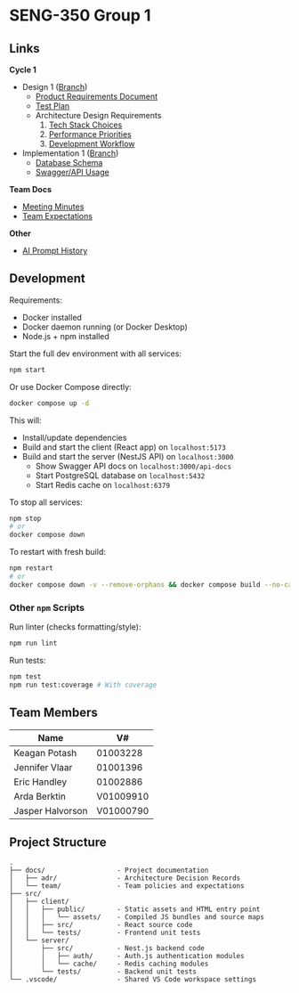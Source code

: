 # SENG-350 Group 1

## Links

**Cycle 1**
- Design 1 ([Branch](https://gitlab.csc.uvic.ca/courses/2025091/SENG350_COSI/teams/group_1_proj/-/tree/cycle-1/design))
    - [Product Requirements Document](docs/product-requirements-document.md)
    - [Test Plan](docs/test-plan.md)
    - Architecture Design Requirements
        1. [Tech Stack Choices](docs/adr/adr-1-tech-stack-choices.md)
        2. [Performance Priorities](docs/adr/adr-2-performance-priorities.md)
        2. [Development Workflow](docs/adr/adr-3-development-workflow.md)
- Implementation 1 ([Branch](https://gitlab.csc.uvic.ca/courses/2025091/SENG350_COSI/teams/group_1_proj/-/tree/cycle-1/implement))
    - [Database Schema](docs/db/schema.md)
    - [Swagger/API Usage](docs/api/api.md)


**Team Docs**
- [Meeting Minutes](docs/minutes.md)
- [Team Expectations](docs/team/team-expectations.md)

**Other**
- [AI Prompt History](docs/prompts.md) 

## Development

Requirements:
- Docker installed
- Docker daemon running (or Docker Desktop)
- Node.js + npm installed


Start the full dev environment with all services:
```bash
npm start
```

Or use Docker Compose directly:
```bash
docker compose up -d
```

This will:
- Install/update dependencies
- Build and start the client (React app) on `localhost:5173`
- Build and start the server (NestJS API) on `localhost:3000  `
    - Show Swagger API docs on `localhost:3000/api-docs`
    - Start PostgreSQL database on `localhost:5432`
    - Start Redis cache on `localhost:6379`

To stop all services:
```bash
npm stop
# or
docker compose down
```

To restart with fresh build:
```bash
npm restart
# or
docker compose down -v --remove-orphans && docker compose build --no-cache && docker compose up -d --force-recreate
```

### Other `npm` Scripts

Run linter (checks formatting/style):
```bash
npm run lint
```

Run tests:
```bash
npm test
npm run test:coverage # With coverage
```

## Team Members

| Name             | V#        |
| ---------------- | --------- |
| Keagan Potash    | 01003228  |
| Jennifer Vlaar   | 01001396  |
| Eric Handley     | 01002886  |
| Arda Berktin     | V01009910 |
| Jasper Halvorson | V01000790 |

## Project Structure

```
.
├── docs/                  - Project documentation
│   ├── adr/               - Architecture Decision Records
│   └── team/              - Team policies and expectations
├── src/
│   ├── client/
│   │   ├── public/        - Static assets and HTML entry point
│   │   │   └── assets/    - Compiled JS bundles and source maps
│   │   ├── src/           - React source code
│   │   └── tests/         - Frontend unit tests
│   └── server/
│       ├── src/           - Nest.js backend code
│       │   ├── auth/      - Auth.js authentication modules
│       │   └── cache/     - Redis caching modules
│       └── tests/         - Backend unit tests
└── .vscode/               - Shared VS Code workspace settings
```